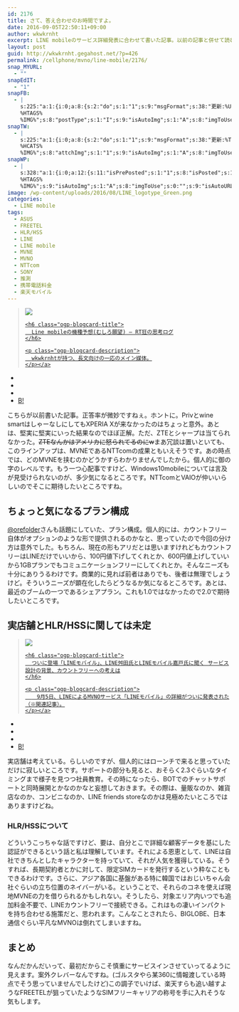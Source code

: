 ```yaml
---
id: 2176
title: さて、答え合わせのお時間ですよ。
date: 2016-09-05T22:50:11+09:00
author: wkwkrnht
excerpt: LINE mobileのサービス詳細発表に合わせて書いた記事。以前の記事と併せて読むと、わかり易いかも。
layout: post
guid: http://wkwkrnht.gegahost.net/?p=426
permalink: /cellphone/mvno/line-mobile/2176/
snap_MYURL:
  - ""
snapEdIT:
  - "1"
snapFB:
  - |
    s:225:"a:1:{i:0;a:8:{s:2:"do";s:1:"1";s:9:"msgFormat";s:38:"更新:%URL% - %TITLE%
    %HTAGS%
    %IMG%";s:8:"postType";s:1:"I";s:9:"isAutoImg";s:1:"A";s:8:"imgToUse";s:0:"";s:9:"isAutoURL";s:1:"A";s:8:"urlToUse";s:0:"";s:4:"doFB";i:0;}}";
snapTW:
  - |
    s:225:"a:1:{i:0;a:8:{s:2:"do";s:1:"1";s:9:"msgFormat";s:38:"更新:%TITLE% - %URL%
    %HCATS%
    %IMG%";s:8:"attchImg";s:1:"1";s:9:"isAutoImg";s:1:"A";s:8:"imgToUse";s:0:"";s:9:"isAutoURL";s:1:"A";s:8:"urlToUse";s:0:"";s:4:"doTW";i:0;}}";
snapWP:
  - |
    s:328:"a:1:{i:0;a:12:{s:11:"isPrePosted";s:1:"1";s:8:"isPosted";s:1:"1";s:4:"pgID";s:3:"646";s:5:"pDate";s:19:"2016-11-03 10:04:11";s:2:"do";s:1:"0";s:10:"msgTFormat";s:7:"%TITLE%";s:9:"msgFormat";s:21:"%URL%
    %HTAGS%
    %IMG%";s:9:"isAutoImg";s:1:"A";s:8:"imgToUse";s:0:"";s:9:"isAutoURL";s:1:"A";s:8:"urlToUse";s:0:"";s:4:"doWP";i:0;}}";
image: /wp-content/uploads/2016/08/LINE_logotype_Green.png
categories:
  - LINE mobile
tags:
  - ASUS
  - FREETEL
  - HLR/HSS
  - LINE
  - LINE mobile
  - MVNE
  - MVNO
  - NTTcom
  - SONY
  - 推測
  - 携帯電話料金
  - 楽天モバイル
---
```

<div class="ogp-blogcard">
  <blockquote cite="http://wkwkrnht.wp.xdomain.jp/delusion/199">
    <img class="ogp-blogcard-img" src="http://wkwkrnht.wp.xdomain.jp/wp-content/uploads/2016/08/LINE_logotype_Green-480x344.png" /> <a href="http://wkwkrnht.wp.xdomain.jp/delusion/199" target="_blank" rel="noopener" tabindex="0" title="Line mobileの機種予想(むしろ願望) – RT狂の思考ログ" class="ogp-blogcard-info"> 
    
    <h6 class="ogp-blogcard-title">
      Line mobileの機種予想(むしろ願望) – RT狂の思考ログ
    </h6>
    
    <p class="ogp-blogcard-description">
      wkwkrnhtが持つ、長文向けの一応のメイン媒体。
    </p></a>
  </blockquote>
  
  <ul class="ogp-blogcard-share">
    <li>
      <a href="https://twitter.com/share?url=http%3A%2F%2Fwkwkrnht.wp.xdomain.jp%2Fdelusion%2F199&text=Line mobileの機種予想(むしろ願望) – RT狂の思考ログ" target="_blank" rel="noopener" tabindex="0" class="fab fa-twitter" title="Twitterへ共有する"></a>
    </li>
    <li>
      <a href="http://www.facebook.com/share.php?u=http%3A%2F%2Fwkwkrnht.wp.xdomain.jp%2Fdelusion%2F199" target="_blank" rel="noopener" tabindex="0" class="fab fa-facebook-f" title="facebookrへ共有する"></a>
    </li>
    <li>
      <a href="http://getpocket.com/edit?url=http%3A%2F%2Fwkwkrnht.wp.xdomain.jp%2Fdelusion%2F199&title=Line mobileの機種予想(むしろ願望) – RT狂の思考ログ" target="_blank" rel="noopener" tabindex="0" class="fab fa-get-pocket" title="pocketへ共有する"></a>
    </li>
    <li>
      <a href="http://b.hatena.ne.jp/add?mode=confirm&url=http%3A%2F%2Fwkwkrnht.wp.xdomain.jp%2Fdelusion%2F199&title=Line mobileの機種予想(むしろ願望) – RT狂の思考ログ" target="_blank" rel="noopener" tabindex="0" title="はてブへ共有する"> B! </a>
    </li>
  </ul>
</div>

こちらが以前書いた記事。正答率が微妙ですねぇ。ホントに。Privとwine smartはしゃーなしにしてもXPERIA Xが来なかったのはちょっと意外。あとは、堅実に堅実にいった結果なのでほぼ正解。ただ、ZTEとシャープは当てられなかった。<del datetime="2016-09-05T13:01:01+00:00">ZTEなんかはアメリカに怒られてるのにw</del>まあ冗談は置いといても、このラインアップは、MVNEであるNTTcomの成果ともいえそうです。あの時点では、どのMVNEを挟むのかどうかすらわかりませんでしたから。個人的に御の字のレベルです。もう一つ心配事ですけど、Windows10mobileについては言及が見受けられないのが、多少気になるところです。NTTcomとVAIOが仲いいらしいのでそこに期待したいところですね。

## ちょっと気になるプラン構成

<a href="http://twitter.com/orefolder" target="_blank" rel="noopener nofollow">@orefolder</a>さんも話題にしていた、プラン構成。個人的には、カウントフリー自体がオプションのような形で提供されるのかなと、思っていたので今回の分け方は意外でした。もちろん、現在の形もアリだとは思いますけれどもカウントフリーはLINEだけでいいから、100円値下げしてくれとか、600円値上げしていいから1GBプランでもコミュニケーションフリーにしてくれとか。そんなニーズも十分にありうるわけです。商業的に見れば前者はありでも、後者は無理でしょうけど。そういうニーズが顕在化したらどうなるか気になるところです。あとは、最近のブームの一つであるシェアプラン。これも1.0ではなかったので2.0で期待したいところです。

## 実店舗とHLR/HSSに関しては未定

<div class="ogp-blogcard">
  <blockquote cite="http://k-tai.watch.impress.co.jp/docs/interview/1018275.html">
    <img class="ogp-blogcard-img" src="http://k-tai.watch.impress.co.jp/img/ktw/list/1018/275/01.jpg" /> <a href="http://k-tai.watch.impress.co.jp/docs/interview/1018275.html" target="_blank" rel="noopener" tabindex="0" title="ついに登場「LINEモバイル」、LINE舛田氏とLINEモバイル嘉戸氏に聞く サービス設計の背景、カウントフリーへの考えは" class="ogp-blogcard-info"> 
    
    <h6 class="ogp-blogcard-title">
      ついに登場「LINEモバイル」、LINE舛田氏とLINEモバイル嘉戸氏に聞く サービス設計の背景、カウントフリーへの考えは
    </h6>
    
    <p class="ogp-blogcard-description">
      　9月5日、LINEによるMVNOサービス「LINEモバイル」の詳細がついに発表された（※関連記事）。
    </p></a>
  </blockquote>
  
  <ul class="ogp-blogcard-share">
    <li>
      <a href="https://twitter.com/share?url=http%3A%2F%2Fk-tai.watch.impress.co.jp%2Fdocs%2Finterview%2F1018275.html&text=ついに登場「LINEモバイル」、LINE舛田氏とLINEモバイル嘉戸氏に聞く サービス設計の背景、カウントフリーへの考えは" target="_blank" rel="noopener" tabindex="0" class="fab fa-twitter" title="Twitterへ共有する"></a>
    </li>
    <li>
      <a href="http://www.facebook.com/share.php?u=http%3A%2F%2Fk-tai.watch.impress.co.jp%2Fdocs%2Finterview%2F1018275.html" target="_blank" rel="noopener" tabindex="0" class="fab fa-facebook-f" title="facebookrへ共有する"></a>
    </li>
    <li>
      <a href="http://getpocket.com/edit?url=http%3A%2F%2Fk-tai.watch.impress.co.jp%2Fdocs%2Finterview%2F1018275.html&title=ついに登場「LINEモバイル」、LINE舛田氏とLINEモバイル嘉戸氏に聞く サービス設計の背景、カウントフリーへの考えは" target="_blank" rel="noopener" tabindex="0" class="fab fa-get-pocket" title="pocketへ共有する"></a>
    </li>
    <li>
      <a href="http://b.hatena.ne.jp/add?mode=confirm&url=http%3A%2F%2Fk-tai.watch.impress.co.jp%2Fdocs%2Finterview%2F1018275.html&title=ついに登場「LINEモバイル」、LINE舛田氏とLINEモバイル嘉戸氏に聞く サービス設計の背景、カウントフリーへの考えは" target="_blank" rel="noopener" tabindex="0" title="はてブへ共有する"> B! </a>
    </li>
  </ul>
</div>

実店舗は考えている。らしいのですが、個人的にはローンチで来ると思っていただけに寂しいところです。サポートの部分も見ると、おそらく2.3ぐらいなタイミングまで様子を見つつ社員教育。その時になったら、BOTでのチャットサポートと同時展開とかなのかなと妄想しておきます。その際は、量販なのか、雑貨店なのか、コンビニなのか、LINE friends storeなのかは見極めたいところではありますけどね。

### HLR/HSSについて

どういうこっちゃな話ですけど、要は、自分とこで詳細な顧客データを基にした認証ができるという話と私は理解しています。それによる恩恵として、LINEは自社できちんとしたキャラクターを持っていて、それが人気を獲得している。そうすれば、長期契約者とかに対して、限定SIMカードを発行するという粋なこともできるわけです。さらに、アジア各国に基盤がある特に韓国ではおじいちゃん会社ぐらいの立ち位置のネイバーがいる。ということで、それらのコネを使えば現地MVNEの力を借りられるかもしれない。そうしたら、対象エリア内いつでも追加料金不要で、LINEカウントフリーで接続できる。これはもの凄いインパクトを持ち合わせる施策だと、思われます。こんなことされたら、BIGLOBE、日本通信ぐらい平凡なMVNOは倒れてしまいますね。

## まとめ

なんだかんだいって、最初だからこそ慎重にサービスインさせていってるように見えます。案外クレバーなんですね。(ゴルスタやら某360に情報渡している時点でそう思っていませんでしたけど)この調子でいけば、楽天すらも追い越すようなFREETELが狙っていたようなSIMフリーキャリアの称号を手に入れそうな気もします。